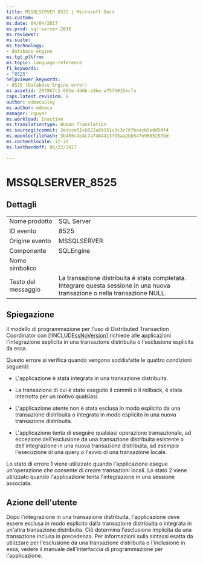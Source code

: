 ```yaml
---
title: MSSQLSERVER_8525 | Microsoft Docs
ms.custom: 
ms.date: 04/04/2017
ms.prod: sql-server-2016
ms.reviewer: 
ms.suite: 
ms.technology:
- database-engine
ms.tgt_pltfrm: 
ms.topic: language-reference
f1_keywords:
- "8525"
helpviewer_keywords:
- 8525 (Database Engine error)
ms.assetid: 297867c1-691e-4d6b-a3be-a7575015ecfa
caps.latest.revision: 9
author: edmacauley
ms.author: edmaca
manager: cguyer
ms.workload: Inactive
ms.translationtype: Human Translation
ms.sourcegitcommit: 2edcce51c6822a89151c3c3c76fbaacb5edd54f4
ms.openlocfilehash: 3b465c4e4c7a7484413f93aa2bb547e9685297bd
ms.contentlocale: it-it
ms.lasthandoff: 06/22/2017

---
```

# <a name="mssqlserver8525"></a>MSSQLSERVER_8525
  
## <a name="details"></a>Dettagli  
  
|||  
|-|-|  
|Nome prodotto|SQL Server|  
|ID evento|8525|  
|Origine evento|MSSQLSERVER|  
|Componente|SQLEngine|  
|Nome simbolico||  
|Testo del messaggio|La transazione distribuita è stata completata. Integrare questa sessione in una nuova transazione o nella transazione NULL.|  
  
## <a name="explanation"></a>Spiegazione  
Il modello di programmazione per l'uso di Distributed Transaction Coordinator con [!INCLUDE[ssNoVersion](../../includes/ssnoversion-md.md)] richiede alle applicazioni l'integrazione esplicita in una transazione distribuita o l'esclusione esplicita da essa.  
  
Questo errore si verifica quando vengono soddisfatte le quattro condizioni seguenti:  
  
-   L'applicazione è stata integrata in una transazione distribuita.  
  
-   La transazione di cui è stato eseguito il commit o il rollback, è stata interrotta per un motivo qualsiasi.  
  
-   L'applicazione utente non è stata esclusa in modo esplicito da una transazione distribuita o integrata in modo esplicito in una nuova transazione distribuita.  
  
-   L'applicazione tenta di eseguire qualsiasi operazione transazionale, ad eccezione dell'esclusione da una transazione distribuita esistente o dell'integrazione in una nuova transazione distribuita, ad esempio l'esecuzione di una query o l'avvio di una transazione locale.  
  
Lo stato di errore 1 viene utilizzato quando l'applicazione esegue un'operazione che consente di creare transazioni locali. Lo stato 2 viene utilizzato quando l'applicazione tenta l'integrazione in una sessione associata.  
  
## <a name="user-action"></a>Azione dell'utente  
Dopo l'integrazione in una transazione distribuita, l'applicazione deve essere esclusa in modo esplicito dalla transazione distribuita o integrata in un'altra transazione distribuita. Ciò determina l'esclusione implicita da una transazione inclusa in precedenza. Per informazioni sulla sintassi esatta da utilizzare per l'esclusione da una transazione distribuita o l'inclusione in essa, vedere il manuale dell'interfaccia di programmazione per l'applicazione.  
  

